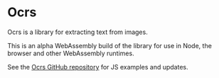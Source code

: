 # Ocrs

Ocrs is a library for extracting text from images.

This is an alpha WebAssembly build of the library for use in Node, the browser
and other WebAssembly runtimes.

See the [Ocrs GitHub repository](https://github.com/robertknight/ocrs) for JS
examples and updates.
